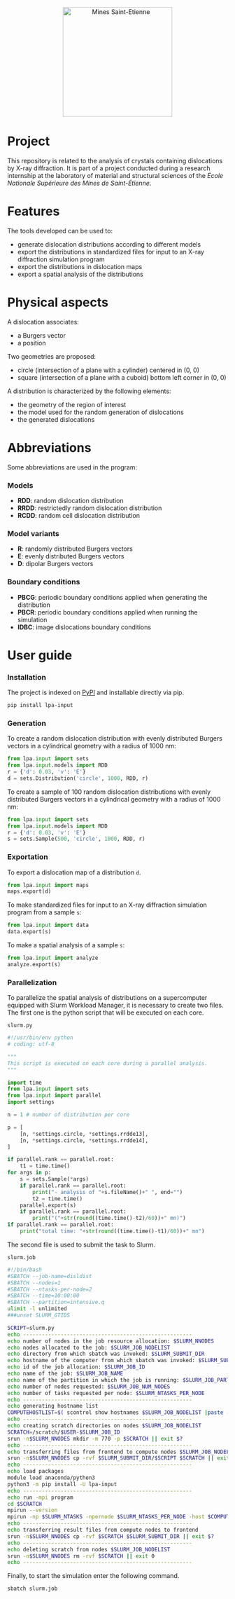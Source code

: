 <div align="center">
  <img width="250" src="https://dunstan.becht.network/views/signatures/mines.svg" alt="Mines Saint-Etienne">
</div>

# Project

This repository is related to the analysis of crystals containing dislocations by X-ray diffraction. It is part of a project conducted during a research internship at the laboratory of material and structural sciences of the *École Nationale Supérieure des Mines de Saint-Étienne*.

# Features

The tools developed can be used to:
* generate dislocation distributions according to different models
* export the distributions in standardized files for input to an X-ray diffraction simulation program
* export the distributions in dislocation maps
* export a spatial analysis of the distributions

# Physical aspects

A dislocation associates:
* a Burgers vector
* a position

Two geometries are proposed:
* circle (intersection of a plane with a cylinder) centered in (0, 0)
* square (intersection of a plane with a cuboid) bottom left corner in (0, 0)

A distribution is characterized by the following elements:
* the geometry of the region of interest
* the model used for the random generation of dislocations
* the generated dislocations

# Abbreviations

Some abbreviations are used in the program:

### Models
* **RDD**: random dislocation distribution
* **RRDD**: restrictedly random dislocation distribution
* **RCDD**: random cell dislocation distribution

### Model variants
* **R**: randomly distributed Burgers vectors
* **E**: evenly distributed Burgers vectors
* **D**: dipolar Burgers vectors

### Boundary conditions
* **PBCG**: periodic boundary conditions applied when generating the distribution
* **PBCR**: periodic boundary conditions applied when running the simulation
* **IDBC**: image dislocations boundary conditions

# User guide

### Installation

The project is indexed on [PyPI](https://pypi.org/project/lpa-input/) and installable directly via pip.
```bash
pip install lpa-input
```

### Generation
To create a random dislocation distribution with evenly distributed Burgers vectors in a cylindrical geometry with a radius of 1000 nm:
```python
from lpa.input import sets
from lpa.input.models import RDD
r = {'d': 0.03, 'v': 'E'}
d = sets.Distribution('circle', 1000, RDD, r)
```

To create a sample of 100 random dislocation distributions with evenly distributed Burgers vectors in a cylindrical geometry with a radius of 1000 nm:
```python
from lpa.input import sets
from lpa.input.models import RDD
r = {'d': 0.03, 'v': 'E'}
s = sets.Sample(500, 'circle', 1000, RDD, r)
```

### Exportation

To export a dislocation map of a distribution `d`.
```python
from lpa.input import maps
maps.export(d)
```

To make standardized files for input to an X-ray diffraction simulation program from a sample `s`:
```python
from lpa.input import data
data.export(s)
```

To make a spatial analysis of a sample `s`:
```python
from lpa.input import analyze
analyze.export(s)
```

### Parallelization

To parallelize the spatial analysis of distributions on a supercomputer equipped with Slurm Workload Manager, it is necessary to create two files. The first one is the python script that will be executed on each core.

`slurm.py`
```python
#!/usr/bin/env python
# coding: utf-8

"""
This script is executed on each core during a parallel analysis.
"""

import time
from lpa.input import sets
from lpa.input import parallel
import settings

n = 1 # number of distribution per core

p = [
    [n, *settings.circle, *settings.rrdde13],
    [n, *settings.circle, *settings.rrdde14],
]

if parallel.rank == parallel.root:
    t1 = time.time()
for args in p:
    s = sets.Sample(*args)
    if parallel.rank == parallel.root:
        print("- analysis of "+s.fileName()+" ", end="")
        t2 = time.time()
    parallel.export(s)
    if parallel.rank == parallel.root:
        print("("+str(round((time.time()-t2)/60))+" mn)")
if parallel.rank == parallel.root:
    print("total time: "+str(round((time.time()-t1)/60))+" mn")
```

The second file is used to submit the task to Slurm.

`slurm.job`
```bash
#!/bin/bash
#SBATCH --job-name=disldist
#SBATCH --nodes=1
#SBATCH --ntasks-per-node=2
#SBATCH --time=10:00:00
#SBATCH --partition=intensive.q
ulimit -l unlimited
###unset SLURM_GTIDS

SCRIPT=slurm.py
echo ------------------------------------------------------
echo number of nodes in the job resource allocation: $SLURM_NNODES
echo nodes allocated to the job: $SLURM_JOB_NODELIST
echo directory from which sbatch was invoked: $SLURM_SUBMIT_DIR
echo hostname of the computer from which sbatch was invoked: $SLURM_SUBMIT_HOST
echo id of the job allocation: $SLURM_JOB_ID
echo name of the job: $SLURM_JOB_NAME
echo name of the partition in which the job is running: $SLURM_JOB_PARTITION
echo number of nodes requested: $SLURM_JOB_NUM_NODES
echo number of tasks requested per node: $SLURM_NTASKS_PER_NODE
echo ------------------------------------------------------
echo generating hostname list
COMPUTEHOSTLIST=$( scontrol show hostnames $SLURM_JOB_NODELIST |paste -d, -s )
echo ------------------------------------------------------
echo creating scratch directories on nodes $SLURM_JOB_NODELIST
SCRATCH=/scratch/$USER-$SLURM_JOB_ID
srun -n$SLURM_NNODES mkdir -m 770 -p $SCRATCH || exit $?
echo ------------------------------------------------------
echo transferring files from frontend to compute nodes $SLURM_JOB_NODELIST
srun -n$SLURM_NNODES cp -rvf $SLURM_SUBMIT_DIR/$SCRIPT $SCRATCH || exit $?
echo ------------------------------------------------------
echo load packages
module load anaconda/python3
python3 -m pip install -U lpa-input
echo ------------------------------------------------------
echo run -mpi program
cd $SCRATCH
mpirun --version
mpirun -np $SLURM_NTASKS -npernode $SLURM_NTASKS_PER_NODE -host $COMPUTEHOSTLIST python3 $SLURM_SUBMIT_DIR/$SCRIPT
echo ------------------------------------------------------
echo transferring result files from compute nodes to frontend
srun -n$SLURM_NNODES cp -rvf $SCRATCH $SLURM_SUBMIT_DIR || exit $?
echo ------------------------------------------------------
echo deleting scratch from nodes $SLURM_JOB_NODELIST
srun -n$SLURM_NNODES rm -rvf $SCRATCH || exit 0
echo ------------------------------------------------------
```

Finally, to start the simulation enter the following command.

```bash
sbatch slurm.job
```

